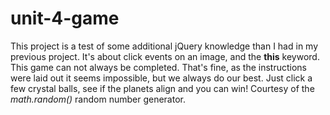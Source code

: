 # unit-4-game

This project is a test of some additional jQuery knowledge than I had in my previous project. It's about click events on an image, and the **this** keyword.
This game can not always be completed. That's fine, as the instructions were laid out it seems impossible, but we always do our best. Just click a few crystal balls, see if the planets align and you can win! Courtesy of the *math.random()* random number generator.
